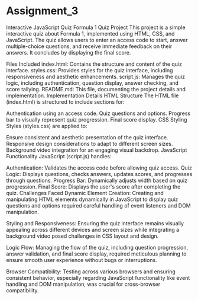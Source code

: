 # Assignment_3

Interactive JavaScript Quiz
Formula 1 Quiz Project
This project is a simple interactive quiz about Formula 1, implemented using HTML, CSS, and JavaScript. The quiz allows users to enter an access code to start, answer multiple-choice questions, and receive immediate feedback on their answers. It concludes by displaying the final score.

Files Included
index.html: Contains the structure and content of the quiz interface.
styles.css: Provides styles for the quiz interface, including responsiveness and aesthetic enhancements.
script.js: Manages the quiz logic, including authentication, question display, answer checking, and score tallying.
README.md: This file, documenting the project details and implementation.
Implementation Details
HTML Structure
The HTML file (index.html) is structured to include sections for:

Authentication using an access code.
Quiz questions and options.
Progress bar to visually represent quiz progression.
Final score display.
CSS Styling
Styles (styles.css) are applied to:

Ensure consistent and aesthetic presentation of the quiz interface.
Responsive design considerations to adapt to different screen sizes.
Background video integration for an engaging visual backdrop.
JavaScript Functionality
JavaScript (script.js) handles:

Authentication: Validates the access code before allowing quiz access.
Quiz Logic: Displays questions, checks answers, updates scores, and progresses through questions.
Progress Bar: Dynamically adjusts width based on quiz progression.
Final Score: Displays the user's score after completing the quiz.
Challenges Faced
Dynamic Element Creation: Creating and manipulating HTML elements dynamically in JavaScript to display quiz questions and options required careful handling of event listeners and DOM manipulation.

Styling and Responsiveness: Ensuring the quiz interface remains visually appealing across different devices and screen sizes while integrating a background video posed challenges in CSS layout and design.

Logic Flow: Managing the flow of the quiz, including question progression, answer validation, and final score display, required meticulous planning to ensure smooth user experience without bugs or interruptions.

Browser Compatibility: Testing across various browsers and ensuring consistent behavior, especially regarding JavaScript functionality like event handling and DOM manipulation, was crucial for cross-browser compatibility.
